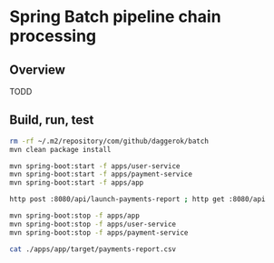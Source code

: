 # Spring Batch pipeline chain processing

## Overview
TODD

## Build, run, test

```bash
rm -rf ~/.m2/repository/com/github/daggerok/batch
mvn clean package install

mvn spring-boot:start -f apps/user-service
mvn spring-boot:start -f apps/payment-service
mvn spring-boot:start -f apps/app

http post :8080/api/launch-payments-report ; http get :8080/api

mvn spring-boot:stop -f apps/app
mvn spring-boot:stop -f apps/user-service
mvn spring-boot:stop -f apps/payment-service

cat ./apps/app/target/payments-report.csv
```

<!--

```bash
cd spring-batch-pipeline-chain ; ./mvnw -f docker -P down ; ./mvnw -f docker -P up
rm -rf ~/.m2/repository/com/github/daggerok/batch ; ./mvnw clean install
./mvnw -f apps/app spring-boot:run
./mvnw -f docker -P down
```

```bash
cd spring-batch-pipeline-chain ; ./mvnw clean test
```

### Reference Documentation

For further reference, please consider the following sections:

* [Official Apache Maven documentation](https://maven.apache.org/guides/index.html)
* [Spring Boot Maven Plugin Reference Guide](https://docs.spring.io/spring-boot/docs/2.5.5/maven-plugin/reference/html/)
* [Create an OCI image](https://docs.spring.io/spring-boot/docs/2.5.5/maven-plugin/reference/html/#build-image)
* [Spring Batch](https://docs.spring.io/spring-boot/docs/2.5.5/reference/htmlsingle/#howto-batch-applications)

### Guides

The following guides illustrate how to use some features concretely:

* [Creating a Batch Service](https://spring.io/guides/gs/batch-processing/)

-->

